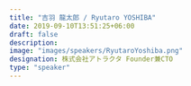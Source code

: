 ```yaml
---
title: "吉羽 龍太郎 / Ryutaro YOSHIBA"
date: 2019-09-10T13:51:25+06:00
draft: false
description:
image: "images/speakers/RyutaroYoshiba.png"
designation: 株式会社アトラクタ Founder兼CTO
type: "speaker"
---
```

